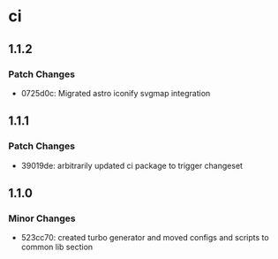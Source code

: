 # ci

## 1.1.2

### Patch Changes

- 0725d0c: Migrated astro iconify svgmap integration

## 1.1.1

### Patch Changes

- 39019de: arbitrarily updated ci package to trigger changeset

## 1.1.0

### Minor Changes

- 523cc70: created turbo generator and moved configs and scripts to common lib section
